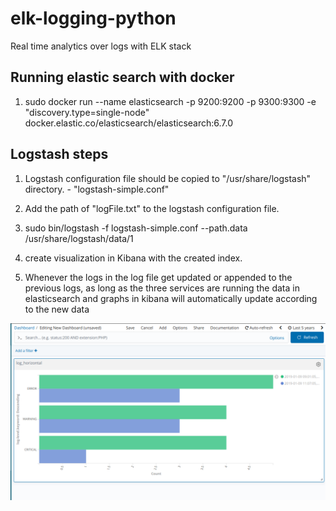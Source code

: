 # elk-logging-python
Real time analytics over logs with ELK stack

## Running elastic search with docker
1) sudo docker run --name elasticsearch -p 9200:9200 -p 9300:9300 -e "discovery.type=single-node" docker.elastic.co/elasticsearch/elasticsearch:6.7.0

## Logstash steps 
1) Logstash configuration file should be copied to "/usr/share/logstash" directory. - "logstash-simple.conf"

2) Add the path of "logFile.txt" to the logstash configuration file.

2) sudo bin/logstash -f logstash-simple.conf --path.data /usr/share/logstash/data/1

3) create visualization in Kibana with the created index.

4) Whenever the logs in the log file get updated or appended to the previous logs, as long as the three services are running the data in elasticsearch and graphs in kibana will automatically update according to the new data

![Kibana Visualization](https://github.com/binoyyj/elk-logging-python/raw/master/kibana_visualization.png)